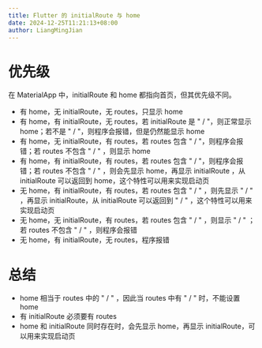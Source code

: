 ```yaml
---
title: Flutter 的 initialRoute 与 home
date: 2024-12-25T11:21:13+08:00
author: LiangMingJian
---
```


# 优先级

在 MaterialApp 中，initialRoute 和 home 都指向首页，但其优先级不同。

- 有 home，无 initialRoute，无 routes，只显示 home
- 有 home，有 initialRoute，无 routes，若 initialRoute 是 " / "，则正常显示 home；若不是 " / "，则程序会报错，但是仍然能显示 home
- 有 home，无 initialRoute，有 routes，若 routes 包含 " / "，则程序会报错；若 routes 不包含 " / " ，则显示 home
- 有 home，有 initialRoute，有 routes，若 routes 包含 " / "，则程序会报错；若 routes 不包含 " / " ，则会先显示 home，再显示 initialRoute ，从 initialRoute 可以返回到 home，这个特性可以用来实现启动页
- 无 home，有 initialRoute，有 routes，若 routes 包含 " / " ，则先显示 " / " ，再显示 initialRoute，从 initialRoute 可以返回到 " / " ，这个特性可以用来实现启动页
- 无 home，无 initialRoute，有 routes，若 routes 包含 " / " ，则显示 " / " ；若 routes 不包含 " / " ，则程序会报错
- 无 home，有 initialRoute，无 routes，程序报错

# 总结

- home 相当于 routes 中的 " / " ，因此当 routes 中有 " / " 时，不能设置 home
- 有 initialRoute 必须要有 routes
- home 和 initialRoute 同时存在时，会先显示 home，再显示 initialRoute，可以用来实现启动页
